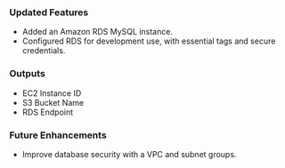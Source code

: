 ### Updated Features
- Added an Amazon RDS MySQL instance.
- Configured RDS for development use, with essential tags and secure credentials.

### Outputs
- EC2 Instance ID
- S3 Bucket Name
- RDS Endpoint

### Future Enhancements
- Improve database security with a VPC and subnet groups.
